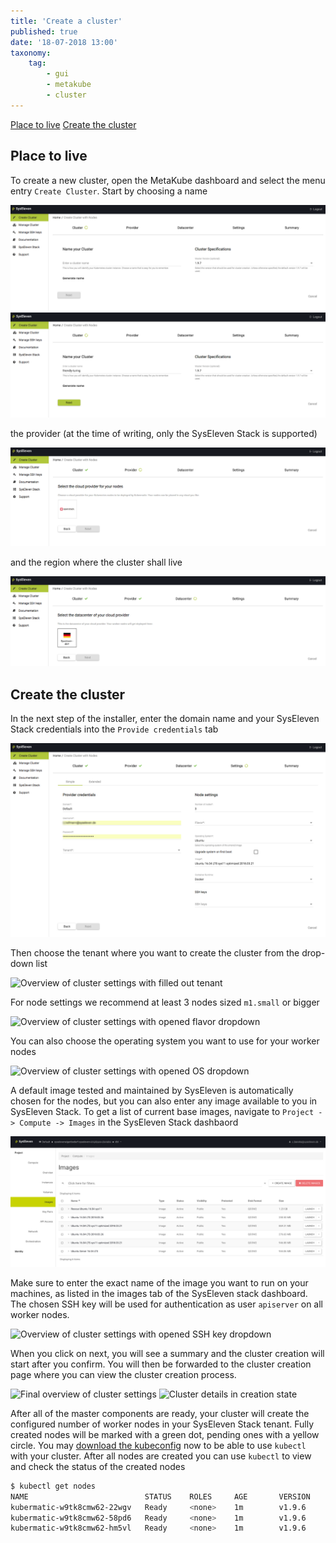 ```yaml
---
title: 'Create a cluster'
published: true
date: '18-07-2018 13:00'
taxonomy:
    tag:
        - gui
        - metakube
        - cluster
---
```


[Place to live](#place-to-live)
[Create the cluster](#create-the-cluster)

## Place to live

To create a new cluster, open the MetaKube dashboard and select the menu entry `Create Cluster`.
Start by choosing a name

![Overview of cluster creation](image_overview_01.png)
![Overview of cluster creation with filled out name](image_overview_02.png)

the provider (at the time of writing, only the SysEleven Stack is supported)

![Menu to chose cloud provider](image_provider_01.png)

and the region where the cluster shall live

![Menu to choose datacenter](image_datacenter_01.png)

## Create the cluster

In the next step of the installer, enter the domain name and your SysEleven Stack credentials into the `Provide credentials` tab

![Overview of cluster settings](image_cluster-settings_01.png)

Then choose the tenant where you want to create the cluster from the drop-down list

![Overview of cluster settings with filled out tenant](image_cluster-settings_02.png)

For node settings we recommend at least 3 nodes sized `m1.small` or bigger

![Overview of cluster settings with opened flavor dropdown](image_cluster-settings_03.png)

You can also choose the operating system you want to use for your worker nodes

![Overview of cluster settings with opened OS dropdown](image_cluster-settings_04.png)

A default image tested and maintained by SysEleven is automatically chosen for the nodes, but you can also enter any image available to you in SysEleven Stack. To get a list of current base images, navigate to `Project -> Compute -> Images` in the SysEleven Stack dashbaord

![Overview of openstack images](image_stack-images_01.png)

Make sure to enter the exact name of the image you want to run on your machines, as listed in the images tab of the SysEleven stack dashboard.  
The chosen SSH key will be used for authentication as user `apiserver` on all worker nodes.

![Overview of cluster settings with opened SSH key dropdown](image_cluster-settings_05.png)

When you click on next, you will see a summary and the cluster creation will start after you confirm. You will then be forwarded to the cluster creation page where you can view the cluster creation process.

![Final overview of cluster settings](image_cluster-settings_06.png)
![Cluster details in creation state](image_cluster-details_01.png)

After all of the master components are ready, your cluster will create the configured number of worker nodes in your SysEleven Stack tenant. Fully created nodes will be marked with a green dot, pending ones with a yellow circle. You may [download the kubeconfig](../06.download-the-kubeconfig/default.en.md) now to be able to use `kubectl` with your cluster.
After all nodes are created you can use `kubectl` to view and check the status of the created nodes

```bash
$ kubectl get nodes
NAME                          STATUS    ROLES     AGE       VERSION
kubermatic-w9tk8cmw62-22wgv   Ready     <none>    1m        v1.9.6
kubermatic-w9tk8cmw62-58pd6   Ready     <none>    1m        v1.9.6
kubermatic-w9tk8cmw62-hm5vl   Ready     <none>    1m        v1.9.6
```
